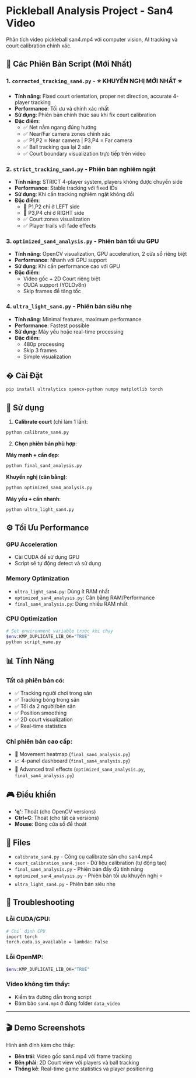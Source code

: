 # Pickleball Analysis Project - San4 Video

Phân tích video pickleball san4.mp4 với computer vision, AI tracking và court calibration chính xác.

## 🎯 Các Phiên Bản Script (Mới Nhất)

### 1. `corrected_tracking_san4.py` - ⭐ KHUYẾN NGHỊ MỚI NHẤT ⭐
- **Tính năng**: Fixed court orientation, proper net direction, accurate 4-player tracking
- **Performance**: Tối ưu và chính xác nhất
- **Sử dụng**: Phiên bản chính thức sau khi fix court calibration
- **Đặc điểm**: 
  - ✅ Net nằm ngang đúng hướng
  - ✅ Near/Far camera zones chính xác
  - ✅ P1,P2 = Near camera | P3,P4 = Far camera
  - ✅ Ball tracking qua lại 2 sân
  - ✅ Court boundary visualization trực tiếp trên video

### 2. `strict_tracking_san4.py` - Phiên bản nghiêm ngặt
- **Tính năng**: STRICT 4-player system, players không được chuyển side
- **Performance**: Stable tracking với fixed IDs
- **Sử dụng**: Khi cần tracking nghiêm ngặt không đổi
- **Đặc điểm**:
  - 🚫 P1,P2 chỉ ở LEFT side
  - 🚫 P3,P4 chỉ ở RIGHT side
  - ✅ Court zones visualization
  - ✅ Player trails với fade effects

### 3. `optimized_san4_analysis.py` - Phiên bản tối ưu GPU
- **Tính năng**: OpenCV visualization, GPU acceleration, 2 cửa sổ riêng biệt
- **Performance**: Nhanh với GPU support
- **Sử dụng**: Khi cần performance cao với GPU
- **Đặc điểm**: 
  - Video gốc + 2D Court riêng biệt
  - CUDA support (YOLOv8n)
  - Skip frames để tăng tốc

### 4. `ultra_light_san4.py` - Phiên bản siêu nhẹ
- **Tính năng**: Minimal features, maximum performance  
- **Performance**: Fastest possible
- **Sử dụng**: Máy yếu hoặc real-time processing
- **Đặc điểm**:
  - 480p processing
  - Skip 3 frames
  - Simple visualization

## �️ Cài Đặt

```bash
pip install ultralytics opencv-python numpy matplotlib torch
```

## 🚀 Sử dụng

1. **Calibrate court** (chỉ làm 1 lần):
```bash
python calibrate_san4.py
```

2. **Chọn phiên bản phù hợp**:

**Máy mạnh + cần đẹp**:
```bash
python final_san4_analysis.py
```

**Khuyến nghị (cân bằng)**:
```bash
python optimized_san4_analysis.py
```

**Máy yếu + cần nhanh**:
```bash
python ultra_light_san4.py
```

## ⚙️ Tối Ưu Performance

### GPU Acceleration
- Cài CUDA để sử dụng GPU
- Script sẽ tự động detect và sử dụng

### Memory Optimization  
- `ultra_light_san4.py`: Dùng ít RAM nhất
- `optimized_san4_analysis.py`: Cân bằng RAM/Performance
- `final_san4_analysis.py`: Dùng nhiều RAM nhất

### CPU Optimization
```bash
# Set environment variable trước khi chạy
$env:KMP_DUPLICATE_LIB_OK="TRUE"
python script_name.py
```

## 📊 Tính Năng

### Tất cả phiên bản có:
- ✅ Tracking người chơi trong sân
- ✅ Tracking bóng trong sân  
- ✅ Tối đa 2 người/bên sân
- ✅ Position smoothing
- ✅ 2D court visualization
- ✅ Real-time statistics

### Chỉ phiên bản cao cấp:
- 🎨 Movement heatmap (`final_san4_analysis.py`)
- 📈 4-panel dashboard (`final_san4_analysis.py`) 
- 🔄 Advanced trail effects (`optimized_san4_analysis.py`, `final_san4_analysis.py`)

## 🎮 Điều khiển

- **'q'**: Thoát (cho OpenCV versions)
- **Ctrl+C**: Thoát (cho tất cả versions)
- **Mouse**: Đóng cửa sổ để thoát

## 📁 Files

- `calibrate_san4.py` - Công cụ calibrate sân cho san4.mp4
- `court_calibration_san4.json` - Dữ liệu calibration (tự động tạo)
- `final_san4_analysis.py` - Phiên bản đầy đủ tính năng
- `optimized_san4_analysis.py` - Phiên bản tối ưu khuyến nghị ⭐
- `ultra_light_san4.py` - Phiên bản siêu nhẹ

## 🔧 Troubleshooting

### Lỗi CUDA/GPU:
```bash
# Chỉ định CPU
import torch
torch.cuda.is_available = lambda: False
```

### Lỗi OpenMP:
```bash
$env:KMP_DUPLICATE_LIB_OK="TRUE"
```

### Video không tìm thấy:
- Kiểm tra đường dẫn trong script
- Đảm bảo `san4.mp4` ở đúng folder `data_video`

---

## 🎬 Demo Screenshots

Hình ảnh đính kèm cho thấy:
- **Bên trái**: Video gốc san4.mp4 với frame tracking
- **Bên phải**: 2D Court view với players và ball tracking
- **Thống kê**: Real-time game statistics và player positioning